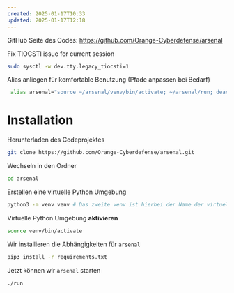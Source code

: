 ```yaml
---
created: 2025-01-17T10:33
updated: 2025-01-17T12:18
---
```

GitHub Seite des Codes: https://github.com/Orange-Cyberdefense/arsenal

Fix TIOCSTI issue for current session

```bash
sudo sysctl -w dev.tty.legacy_tiocsti=1
```

Alias anliegen für komfortable Benutzung (Pfade anpassen bei Bedarf)

```bash
 alias arsenal="source ~/arsenal/venv/bin/activate; ~/arsenal/run; deactivate"
```

# Installation

Herunterladen des Codeprojektes

```bash
git clone https://github.com/Orange-Cyberdefense/arsenal.git
```

Wechseln in den Ordner

```bash
cd arsenal
```

Erstellen eine virtuelle Python Umgebung

```bash
python3 -m venv venv # Das zweite venv ist hierbei der Name der virtuellen Umgebung
```

Virtuelle Python Umgebung **aktivieren**

```bash
source venv/bin/activate
```

Wir installieren die Abhängigkeiten für `arsenal`

```bash
pip3 install -r requirements.txt
```

Jetzt können wir `arsenal` starten

```bash
./run
```
